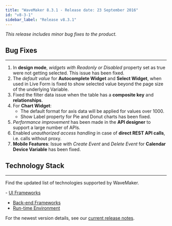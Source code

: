 ```yaml
---
title: "WaveMaker 8.3.1 - Release date: 23 September 2016"
id: "v8-3-1"
sidebar_label: "Release v8.3.1"
---
```

*This release includes minor bug fixes to the product.*

## Bug Fixes
---

1.  In **design mode**, _widgets with Readonly or Disabled_ property set as true were not getting selected. This issue has been fixed.
2.  The _default value_ for **Autocomplete Widget** and **Select Widget**, when used in Live Form is fixed to show selected value beyond the page size of the underlying Variable.
3.  Fixed the filter data issue when the table has a **composite key** and **relationships**.
4.  For **Chart Widget**:
    *   The default format for axis data will be applied for values over 1000.
    *   Show Label property for Pie and Donut charts has been fixed.
5.  _Performance improvement_ has been made in the **API designer** to support a large number of APIs.
6.  Enabled _unauthorized access handling_ in case of **direct REST API calls**, i.e. calls without proxy.
7.  **Mobile Features**: Issue with _Create Event_ and _Delete Event_ for **Calendar Device Variable** has been fixed.


## Technology Stack
---

Find the updated list of technologies supported by WaveMaker. 

- [UI Frameworks](/learn/wavemaker-release-notes/v8-3-0#ui-frameworks)
- [Back-end Frameworks](/learn/wavemaker-release-notes/v8-3-0#back-end-frameworks)
- [Run-time Environment](/learn/wavemaker-release-notes/v8-3-0#run-time-environment)

For the newest version details, see our [current release notes](/learn/wavemaker-release-notes). 

